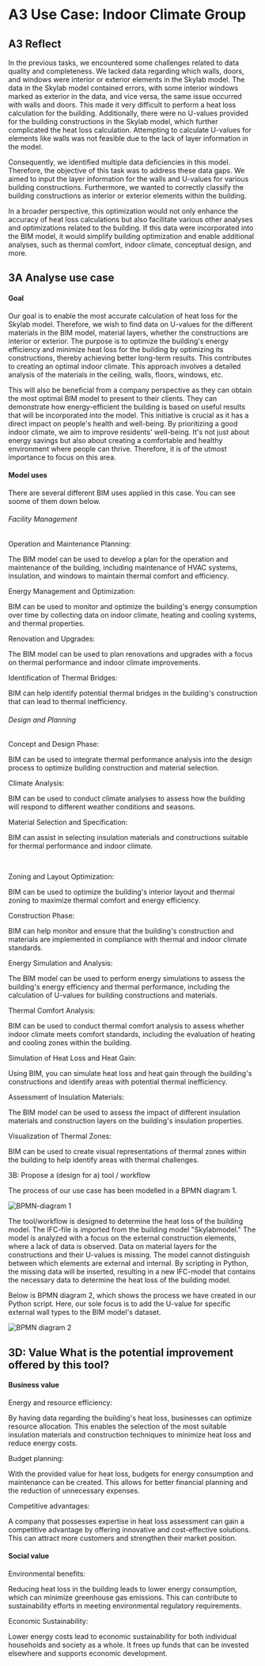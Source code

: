 # A3 Use Case: Indoor Climate Group

## A3 Reflect

In the previous tasks, we encountered some challenges related to data quality and completeness. We lacked data regarding which walls, doors, and windows were interior or exterior elements in the Skylab model. The data in the Skylab model contained errors, with some interior windows marked as exterior in the data, and vice versa, the same issue occurred with walls and doors. This made it very difficult to perform a heat loss calculation for the building. Additionally, there were no U-values provided for the building constructions in the Skylab model, which further complicated the heat loss calculation. Attempting to calculate U-values for elements like walls was not feasible due to the lack of layer information in the model. 

Consequently, we identified multiple data deficiencies in this model. Therefore, the objective of this task was to address these data gaps. We aimed to input the layer information for the walls and U-values for various building constructions. Furthermore, we wanted to correctly classify the building constructions as interior or exterior elements within the building. 

In a broader perspective, this optimization would not only enhance the accuracy of heat loss calculations but also facilitate various other analyses and optimizations related to the building. If this data were incorporated into the BIM model, it would simplify building optimization and enable additional analyses, such as thermal comfort, indoor climate, conceptual design, and more. 

## 3A Analyse use case

#### Goal

Our goal is to enable the most accurate calculation of heat loss for the Skylab model. Therefore, we wish to find data on U-values for the different materials in the BIM model, material layers, whether the constructions are interior or exterior. The purpose is to optimize the building's energy efficiency and minimize heat loss for the building by optimizing its constructions, thereby achieving better long-term results. This contributes to creating an optimal indoor climate. This approach involves a detailed analysis of the materials in the ceiling, walls, floors, windows, etc. 

This will also be beneficial from a company perspective as they can obtain the most optimal BIM model to present to their clients. They can demonstrate how energy-efficient the building is based on useful results that will be incorporated into the model. This initiative is crucial as it has a direct impact on people's health and well-being. By prioritizing a good indoor climate, we aim to improve residents' well-being. It's not just about energy savings but also about creating a comfortable and healthy environment where people can thrive. Therefore, it is of the utmost importance to focus on this area. 

#### Model uses

There are several different BIM uses applied in this case. You can see soome of them down below.  

###### Facility Management

Operation and Maintenance Planning: 

The BIM model can be used to develop a plan for the operation and maintenance of the building, including maintenance of HVAC systems, insulation, and windows to maintain thermal comfort and efficiency. 



Energy Management and Optimization: 

BIM can be used to monitor and optimize the building's energy consumption over time by collecting data on indoor climate, heating and cooling systems, and thermal properties. 



Renovation and Upgrades: 

The BIM model can be used to plan renovations and upgrades with a focus on thermal performance and indoor climate improvements. 



Identification of Thermal Bridges:

BIM can help identify potential thermal bridges in the building's construction that can lead to thermal inefficiency. 



###### Design and Planning

Concept and Design Phase: 

BIM can be used to integrate thermal performance analysis into the design process to optimize building construction and material selection. 



Climate Analysis: 

BIM can be used to conduct climate analyses to assess how the building will respond to different weather conditions and seasons. 



Material Selection and Specification: 

BIM can assist in selecting insulation materials and constructions suitable for thermal performance and indoor climate.

 

Zoning and Layout Optimization: 

BIM can be used to optimize the building's interior layout and thermal zoning to maximize thermal comfort and energy efficiency. 



Construction Phase: 

BIM can help monitor and ensure that the building's construction and materials are implemented in compliance with thermal and indoor climate standards. 



Energy Simulation and Analysis: 

The BIM model can be used to perform energy simulations to assess the building's energy efficiency and thermal performance, including the calculation of U-values for building constructions and materials. 



Thermal Comfort Analysis: 

BIM can be used to conduct thermal comfort analysis to assess whether indoor climate meets comfort standards, including the evaluation of heating and cooling zones within the building. 



Simulation of Heat Loss and Heat Gain: 

Using BIM, you can simulate heat loss and heat gain through the building's constructions and identify areas with potential thermal inefficiency. 



Assessment of Insulation Materials: 

The BIM model can be used to assess the impact of different insulation materials and construction layers on the building's insulation properties. 



Visualization of Thermal Zones: 

BIM can be used to create visual representations of thermal zones within the building to help identify areas with thermal challenges. 



3B: Propose a (design for a) tool / workflow 

The process of our use case has been modelled in a BPMN diagram 1. 

![BPMN-diagram 1](https://raw.githubusercontent.com/s215270/F23_41934_Advanced_BIM_Group_4/main/A3_OpenBIM_Change/img/BPMN_diagram_1.svg)



The tool/workflow is designed to determine the heat loss of the building model. The IFC-file is imported from the building model "Skylabmodel." The model is analyzed with a focus on the external construction elements, where a lack of data is observed. Data on material layers for the constructions and their U-values is missing. The model cannot distinguish between which elements are external and internal. By scripting in Python, the missing data will be inserted, resulting in a new IFC-model that contains the necessary data to determine the heat loss of the building model. 



Below is BPMN diagram 2, which shows the process we have created in our Python script. Here, our sole focus is to add the U-value for specific external wall types to the BIM model's dataset.

![BPMN diagram 2](A3_OpenBIM_Change/img/BPMN_diagram_2.svg)



## 3D: Value What is the potential improvement offered by this tool?

#### Business value

Energy and resource efficiency: 

By having data regarding the building's heat loss, businesses can optimize resource allocation. This enables the selection of the most suitable insulation materials and construction techniques to minimize heat loss and reduce energy costs. 



Budget planning:

With the provided value for heat loss, budgets for energy consumption and maintenance can be created. This allows for better financial planning and the reduction of unnecessary expenses. 



Competitive advantages:  

A company that possesses expertise in heat loss assessment can gain a competitive advantage by offering innovative and cost-effective solutions. This can attract more customers and strengthen their market position. 



#### Social value

Environmental benefits: 

Reducing heat loss in the building leads to lower energy consumption, which can minimize greenhouse gas emissions. This can contribute to sustainability efforts in meeting environmental regulatory requirements. 



Economic Sustainability: 

Lower energy costs lead to economic sustainability for both individual households and society as a whole. It frees up funds that can be invested elsewhere and supports economic development.
